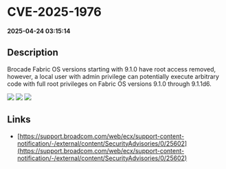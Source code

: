 # CVE-2025-1976

**2025-04-24 03:15:14**

## Description
Brocade Fabric OS versions starting with 9.1.0 have root access removed, however, a local user with admin privilege can potentially execute arbitrary code with full root privileges on Fabric OS versions 9.1.0 through 9.1.1d6.

![](https://img.shields.io/static/v1?label=Score&message=8.6&color=red)
![](https://img.shields.io/static/v1?label=Severity&message=HIGH&color=red)
![](https://img.shields.io/static/v1?label=CWE&message=RCE&color=green)

## Links
- [https://support.broadcom.com/web/ecx/support-content-notification/-/external/content/SecurityAdvisories/0/25602](https://support.broadcom.com/web/ecx/support-content-notification/-/external/content/SecurityAdvisories/0/25602)
